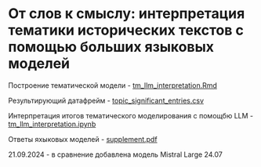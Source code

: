 # От слов к смыслу: интерпретация тематики исторических текстов с помощью больших языковых моделей


Построение тематической модели - [tm_llm_interpretation.Rmd](https://github.com/alexeyvkuznetsov/tm_llm_interpretation/blob/main/tm_llm_interpretation.Rmd)

Результирующий датафрейм - [topic_significant_entries.csv](https://github.com/alexeyvkuznetsov/tm_llm_interpretation/blob/main/data/topic_significant_entries.csv)

Интерпретация итогов тематического моделирования с помощбю LLM - [tm_llm_interpretation.ipynb](https://github.com/alexeyvkuznetsov/tm_llm_interpretation/blob/main/tm_llm_interpretation.ipynb)

Ответы яхыковых моделей - [supplement.pdf](https://github.com/alexeyvkuznetsov/tm_llm_interpretation/blob/main/supplement.pdf)



21.09.2024 - в сравнение добавлена модель Mistral Large 24.07
